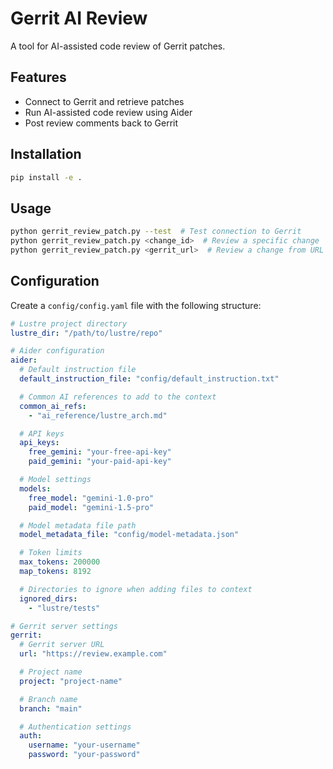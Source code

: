 # Gerrit AI Review

A tool for AI-assisted code review of Gerrit patches.

## Features

- Connect to Gerrit and retrieve patches
- Run AI-assisted code review using Aider
- Post review comments back to Gerrit

## Installation

```bash
pip install -e .
```

## Usage

```bash
python gerrit_review_patch.py --test  # Test connection to Gerrit
python gerrit_review_patch.py <change_id>  # Review a specific change
python gerrit_review_patch.py <gerrit_url>  # Review a change from URL
```

## Configuration

Create a `config/config.yaml` file with the following structure:

```yaml
# Lustre project directory
lustre_dir: "/path/to/lustre/repo"

# Aider configuration
aider:
  # Default instruction file
  default_instruction_file: "config/default_instruction.txt"

  # Common AI references to add to the context
  common_ai_refs:
    - "ai_reference/lustre_arch.md"

  # API keys
  api_keys:
    free_gemini: "your-free-api-key"
    paid_gemini: "your-paid-api-key"

  # Model settings
  models:
    free_model: "gemini-1.0-pro"
    paid_model: "gemini-1.5-pro"

  # Model metadata file path
  model_metadata_file: "config/model-metadata.json"

  # Token limits
  max_tokens: 200000
  map_tokens: 8192

  # Directories to ignore when adding files to context
  ignored_dirs:
    - "lustre/tests"

# Gerrit server settings
gerrit:
  # Gerrit server URL
  url: "https://review.example.com"

  # Project name
  project: "project-name"

  # Branch name
  branch: "main"

  # Authentication settings
  auth:
    username: "your-username"
    password: "your-password"
```
